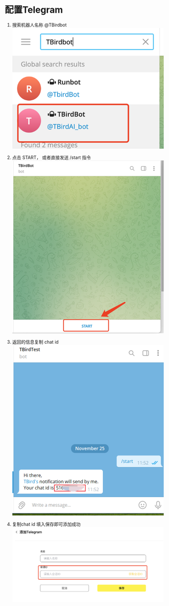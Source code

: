 # 配置Telegram

1. 搜索机器人名称 @TBirdbot
![验证节点](<../../.gitbook/assets/notification/telegram4.png>)

2. 点击 START， 或者直接发送 /start 指令
![验证节点](<../../.gitbook/assets/notification/telegram3.png>)

3. 返回的信息复制 chat id
![验证节点](<../../.gitbook/assets/notification/telegram_cc.png>)

4. 复制chat id 填入保存即可添加成功
![验证节点](<../../.gitbook/assets/notification/telegram5.png>)

